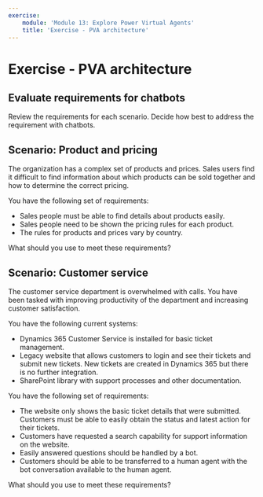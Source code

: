 ```yaml
---
exercise:
    module: 'Module 13: Explore Power Virtual Agents'
    title: 'Exercise - PVA architecture'
---
```


# Exercise - PVA architecture

## Evaluate requirements for chatbots

Review the requirements for each scenario. Decide how best to address the requirement with chatbots.

## Scenario: Product and pricing

The organization has a complex set of products and prices. Sales users find it difficult to find information about which products can be sold together and how to determine the correct pricing.

You have the following set of requirements:

- Sales people must be able to find details about products easily.
- Sales people need to be shown the pricing rules for each product.
- The rules for products and prices vary by country.

What should you use to meet these requirements?

## Scenario: Customer service

The customer service department is overwhelmed with calls. You have been tasked with improving productivity of the department and increasing customer satisfaction.

You have the following current systems:

- Dynamics 365 Customer Service is installed for basic ticket management.
- Legacy website that allows customers to login and see their tickets and submit new tickets. New tickets are created in Dynamics 365 but there is no further integration.
- SharePoint library with support processes and other documentation.

You have the following set of requirements:

- The website only shows the basic ticket details that were submitted. Customers must be able to easily obtain the status and latest action for their tickets.
- Customers have requested a search capability for support information on the website.
- Easily answered questions should be handled by a bot.
- Customers should be able to be transferred to a human agent with the bot conversation available to the human agent.

What should you use to meet these requirements?
